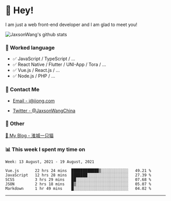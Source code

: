 # 👋 Hey!

I am just a web front-end developer and I am glad to meet you!

![JaxsonWang's github stats](https://github-readme-stats.vercel.app/api?username=JaxsonWang&&show_icons=true&&title_color=1abc9c&&icon_color=1abc9c)


### 📝 Worked language

- ✅ JavaScript / TypeScript / ...
- ✅ React Native / Flutter / UNI-App / Tora / ...
- ✅ Vue.js / React.js / ...
- ✅ Node.js / PHP / ...

### 📮 Contact Me

- [Email - i@iiong.com](mailto:i@iiong.com)

- [Twitter - @JaxsonWangChina](https://twitter.com/JaxsonWangChina)

### 🤪 Other

[📌 My Blog - 淮城一只猫](https://iiong.com)

### 📊 This week I spent my time on

<!--START_SECTION:waka-->
```text
Week: 13 August, 2021 - 19 August, 2021

Vue.js       22 hrs 24 mins  ████████████▒░░░░░░░░░░░░   49.21 % 
JavaScript   12 hrs 28 mins  ███████░░░░░░░░░░░░░░░░░░   27.39 % 
SCSS         3 hrs 29 mins   ██░░░░░░░░░░░░░░░░░░░░░░░   07.68 % 
JSON         2 hrs 18 mins   █▒░░░░░░░░░░░░░░░░░░░░░░░   05.07 % 
Markdown     1 hr 49 mins    █░░░░░░░░░░░░░░░░░░░░░░░░   04.02 % 
```
<!--END_SECTION:waka-->

---

